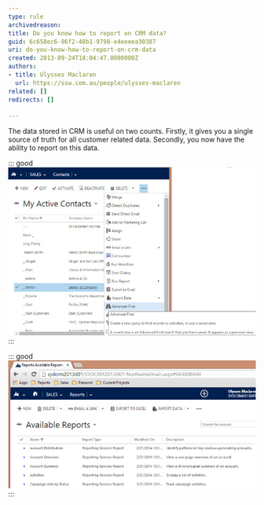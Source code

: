```yaml
---
type: rule
archivedreason: 
title: Do you know how to report on CRM data?
guid: 6c658ec6-96f2-48b1-9798-e4eeeea30387
uri: do-you-know-how-to-report-on-crm-data
created: 2013-09-24T18:04:47.0000000Z
authors:
- title: Ulysses Maclaren
  url: https://ssw.com.au/people/ulysses-maclaren
related: []
redirects: []

---
```


The data stored in CRM is useful on two counts. Firstly, it gives you a single source of truth for all customer related data. Secondly, you now have the ability to report on this data.

<!--endintro-->

::: good  
![Figure: Advanced find is the easiest way to filter your data in CRM             Figure: Good Example - You use Advanced Find | Export to Excel, but you’ll always have to re-create your reports each time you need the information. This is fine if you only need the information for a one off purpose like a quick mail out](CRMAdvancedFind.jpg)  
:::

::: good  
![Figure: Better Example - The better way to do it is through CRM 2013 reports (built in SQL Reporting Services), as this gives you a reusable report you can come back to every time you need it](report-crm-good.jpg)  
:::
